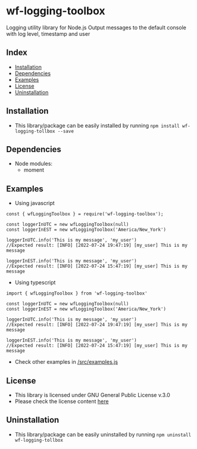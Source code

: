 # wf-logging-toolbox
Logging utility library for Node.js
Output messages to the default console with log level, timestamp and user

## Index
* [Installation](#installation)
* [Dependencies](#dependencies)
* [Examples](#examples)
* [License](#license)
* [Uninstallation](#uninstallation)

## Installation
* This library/package can be easily installed by running
```npm install wf-logging-tollbox --save```

## Dependencies
* Node modules:
  * moment

## Examples
* Using javascript
```
const { wfLoggingToolbox } = require('wf-logging-toolbox');

const loggerInUTC = new wfLoggingToolbox(null)
const loggerInEST = new wfLoggingToolbox('America/New_York')

loggerInUTC.info('This is my message', 'my_user')
//Expected result: [INFO] [2022-07-24 19:47:19] [my_user] This is my message

loggerInEST.info('This is my message', 'my_user')
//Expected result: [INFO] [2022-07-24 15:47:19] [my_user] This is my message
```

* Using typescript
```
import { wfLoggingToolbox } from 'wf-logging-toolbox'

const loggerInUTC = new wfLoggingToolbox(null)
const loggerInEST = new wfLoggingToolbox('America/New_York')

loggerInUTC.info('This is my message', 'my_user')
//Expected result: [INFO] [2022-07-24 19:47:19] [my_user] This is my message

loggerInEST.info('This is my message', 'my_user')
//Expected result: [INFO] [2022-07-24 15:47:19] [my_user] This is my message
```
* Check other examples in [/src/examples.js](https://github.com/LeonardoNevesDuarte/wf-logging-toolbox/blob/main/src/examples.js)

## License
* This library is licensed under GNU General Public License v.3.0
* Please check the license content [here](https://github.com/LeonardoNevesDuarte/wf-logging-toolbox/blob/main/LICENSE)

## Uninstallation
* This library/package can be easily uninstalled by running
```npm uninstall wf-logging-tollbox```

